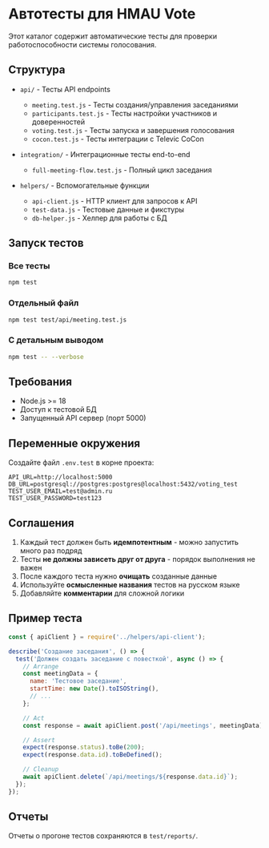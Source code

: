 # Автотесты для HMAU Vote

Этот каталог содержит автоматические тесты для проверки работоспособности системы голосования.

## Структура

- `api/` - Тесты API endpoints
  - `meeting.test.js` - Тесты создания/управления заседаниями
  - `participants.test.js` - Тесты настройки участников и доверенностей
  - `voting.test.js` - Тесты запуска и завершения голосования
  - `cocon.test.js` - Тесты интеграции с Televic CoCon

- `integration/` - Интеграционные тесты end-to-end
  - `full-meeting-flow.test.js` - Полный цикл заседания

- `helpers/` - Вспомогательные функции
  - `api-client.js` - HTTP клиент для запросов к API
  - `test-data.js` - Тестовые данные и фикстуры
  - `db-helper.js` - Хелпер для работы с БД

## Запуск тестов

### Все тесты
```bash
npm test
```

### Отдельный файл
```bash
npm test test/api/meeting.test.js
```

### С детальным выводом
```bash
npm test -- --verbose
```

## Требования

- Node.js >= 18
- Доступ к тестовой БД
- Запущенный API сервер (порт 5000)

## Переменные окружения

Создайте файл `.env.test` в корне проекта:

```env
API_URL=http://localhost:5000
DB_URL=postgresql://postgres:postgres@localhost:5432/voting_test
TEST_USER_EMAIL=test@admin.ru
TEST_USER_PASSWORD=test123
```

## Соглашения

1. Каждый тест должен быть **идемпотентным** - можно запустить много раз подряд
2. Тесты **не должны зависеть друг от друга** - порядок выполнения не важен
3. После каждого теста нужно **очищать** созданные данные
4. Используйте **осмысленные названия** тестов на русском языке
5. Добавляйте **комментарии** для сложной логики

## Пример теста

```javascript
const { apiClient } = require('../helpers/api-client');

describe('Создание заседания', () => {
  test('Должен создать заседание с повесткой', async () => {
    // Arrange
    const meetingData = {
      name: 'Тестовое заседание',
      startTime: new Date().toISOString(),
      // ...
    };

    // Act
    const response = await apiClient.post('/api/meetings', meetingData);

    // Assert
    expect(response.status).toBe(200);
    expect(response.data.id).toBeDefined();

    // Cleanup
    await apiClient.delete(`/api/meetings/${response.data.id}`);
  });
});
```

## Отчеты

Отчеты о прогоне тестов сохраняются в `test/reports/`.
